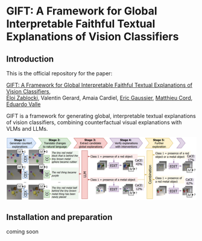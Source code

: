 # GIFT: A Framework for Global Interpretable Faithful Textual Explanations of Vision Classifiers

## Introduction
This is the official repository for the paper:

[GIFT: A Framework for Global Interpretable Faithful Textual Explanations of Vision Classifiers](https://arxiv.org/abs/2411.15605),  
[Éloi Zablocki](https://eloiz.github.io), Valentin Gerard, Amaia Cardiel, [Eric Gaussier](https://ama.liglab.fr/~gaussier/), [Matthieu Cord](https://cord.isir.upmc.fr/), [Eduardo Valle](https://eduardovalle.com/)

GIFT is a framework for generating global, interpretable textual explanations of vision classifiers, combining counterfactual visual explanations with VLMs and LLMs.

![image](./assets/GIFT_framework.PNG)

## Installation and preparation
coming soon
